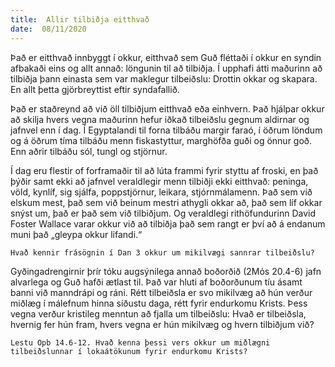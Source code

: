 ```yaml
---
title:  Allir tilbiðja eitthvað
date:  08/11/2020
---
```


Það er eitthvað innbyggt í okkur, eitthvað sem Guð fléttaði í okkur en syndin afbakaði eins og allt annað: löngunin til að tilbiðja. Í upphafi átti maðurinn að tilbiðja þann einasta sem var maklegur tilbeiðslu: Drottin okkar og skapara. En allt þetta gjörbreyttist eftir syndafallið.

Það er staðreynd að við öll tilbiðjum eitthvað eða einhvern. Það hjálpar okkur að skilja hvers vegna maðurinn hefur iðkað tilbeiðslu gegnum aldirnar og jafnvel enn í dag. Í Egyptalandi til forna tilbáðu margir faraó, í öðrum löndum og á öðrum tíma tilbáðu menn fiskastyttur, marghöfða guði og önnur goð. Enn aðrir tilbáðu sól, tungl og stjörnur.

Í dag eru flestir of forframaðir til að lúta frammi fyrir styttu af froski, en það þýðir samt ekki að jafnvel veraldlegir menn tilbiðji ekki eitthvað: peninga, völd, kynlíf, sig sjálfa, poppstjörnur, leikara, stjórnmálamenn. Það sem við elskum mest, það sem við beinum mestri athygli okkar að, það sem líf okkar snýst um, það er það sem við tilbiðjum. Og veraldlegi rithöfundurinn David Foster Wallace varar okkur við að tilbiðja það sem rangt er því að á endanum muni það „gleypa okkur lifandi.“

`Hvað kennir frásögnin í Dan 3 okkur um mikilvægi sannrar tilbeiðslu?`

Gyðingadrengirnir þrír tóku augsýnilega annað boðorðið (2Mós 20.4-6) jafn alvarlega og Guð hafði ætlast til. Það var hluti af boðorðunum tíu ásamt banni við manndrápi og ráni. Rétt tilbeiðsla er svo mikilvæg að hún verður miðlæg í málefnum hinna síðustu daga, rétt fyrir endurkomu Krists. Þess vegna verður kristileg menntun að fjalla um tilbeiðslu: Hvað er tilbeiðsla, hvernig fer hún fram, hvers vegna er hún mikilvæg og hvern tilbiðjum við?

`Lestu Opb 14.6-12. Hvað kenna þessi vers okkur um miðlægni tilbeiðslunnar í lokaátökunum fyrir endurkomu Krists?`